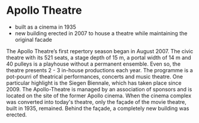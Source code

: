 # Apollo Theatre

* built as a cinema in 1935 
* new building erected in 2007 to house a theatre while maintaining the original facade

The Apollo Theatre’s first repertory season began in August 2007. The civic theatre with its 521 seats, a stage depth of 15 m, a portal width of 14 m and 40 pulleys is a playhouse without a permanent ensemble. Even so, the theatre presents 2 - 3 in-house productions each year. The programme is a pot-pourri of theatrical performances, concerts and music theatre. One particular highlight is the Siegen Biennale, which has taken place since 2009. The Apollo-Theatre is managed by an association of sponsors and is located on the site of the former Apollo cinema. When the cinema complex was converted into today's theatre, only the façade of the movie theatre, built in 1935, remained. Behind the façade, a completely new building was erected.
